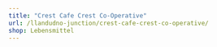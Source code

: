 ```yaml
---
title: "Crest Cafe Crest Co-Operative"
url: /llandudno-junction/crest-cafe-crest-co-operative/
shop: Lebensmittel
---
```

